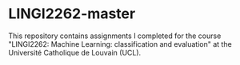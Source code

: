 # LINGI2262-master

This repository contains assignments I completed for the course "LINGI2262: Machine Learning: classification and evaluation" at the Université Catholique de Louvain (UCL).
